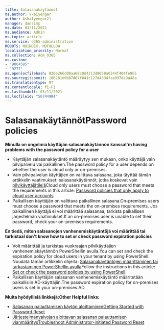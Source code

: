 ```yaml
---
title: Salasanakäytännöt
ms.author: v-aiyengar
author: AshaIyengar21
manager: dansimp
ms.date: 03/11/2021
ms.audience: Admin
ms.topic: article
ms.service: o365-administration
ROBOTS: NOINDEX, NOFOLLOW
localization_priority: Normal
ms.collection: Adm_O365
ms.custom:
- "9004595"
- "9277"
ms.openlocfilehash: 826e266d08aa68c0d4213d8058a0244f404fe965
ms.sourcegitcommit: 186281d0b87d67f041c127d4334faa937da9a48a
ms.translationtype: MT
ms.contentlocale: fi-FI
ms.lasthandoff: 03/11/2021
ms.locfileid: "50744984"
---
```

# <a name="password-policies"></a><span data-ttu-id="9d660-102">Salasanakäytännöt</span><span class="sxs-lookup"><span data-stu-id="9d660-102">Password policies</span></span>

<span data-ttu-id="9d660-103">**Minulla on ongelmia käyttäjän salasanakäytännön kanssa**</span><span class="sxs-lookup"><span data-stu-id="9d660-103">**I'm having problems with the password policy for a user**</span></span>

- <span data-ttu-id="9d660-104">Käyttäjän salasanakäytäntö määräytyy sen mukaan, onko käyttäjä vain pilvipalvelu vai paikallinen.</span><span class="sxs-lookup"><span data-stu-id="9d660-104">The password policy for a user depends on whether the user is cloud only or on-premises.</span></span>
- <span data-ttu-id="9d660-105">Vain pilvipalvelun käyttäjien on valittava salasana, joka täyttää tämän artikkelin vaatimukset: salasanakäytännöt, jotka koskevat vain [pilvikäyttäjätilejä](https://docs.microsoft.com/azure/active-directory/authentication/concept-sspr-policy?WT.mc_id=Portal-Microsoft_Azure_Support#password-policies-that-only-apply-to-cloud-user-accounts)</span><span class="sxs-lookup"><span data-stu-id="9d660-105">Cloud only users must choose a password that meets the requirements in this article: [Password policies that only apply to cloud user accounts](https://docs.microsoft.com/azure/active-directory/authentication/concept-sspr-policy?WT.mc_id=Portal-Microsoft_Azure_Support#password-policies-that-only-apply-to-cloud-user-accounts)</span></span>
- <span data-ttu-id="9d660-106">Paikallisen käyttäjän on valittava paikallinen salasana.</span><span class="sxs-lookup"><span data-stu-id="9d660-106">On-premises users must choose a password that meets the on-premises requirements.</span></span> <span data-ttu-id="9d660-107">Jos paikallinen käyttäjä ei voi määrittää salasanaa, tarkista paikallisen järjestelmän vaatimukset.</span><span class="sxs-lookup"><span data-stu-id="9d660-107">If an on-premises user is unable to set their password, check your on-premises requirements.</span></span>

<span data-ttu-id="9d660-108">**En tiedä, miten salasanojen vanhenemiskäytäntöjä voi määrittää tai tarkistaa**</span><span class="sxs-lookup"><span data-stu-id="9d660-108">**I don't know how to set or check password expiration policies**</span></span>

- <span data-ttu-id="9d660-109">Voit määrittää ja tarkistaa vuokraajan pilvikäyttäjien vanhenemiskäytännön PowerShellin avulla.</span><span class="sxs-lookup"><span data-stu-id="9d660-109">You can set and check the expiration policy for cloud users in your tenant by using PowerShell.</span></span> <span data-ttu-id="9d660-110">Noudata tämän artikkelin ohjeita: [Salasanakäytäntöjen määrittäminen tai tarkastaminen PowerShellin avulla](https://docs.microsoft.com/azure/active-directory/authentication/concept-sspr-policy?WT.mc_id=Portal-Microsoft_Azure_Support#set-or-check-the-password-policies-by-using-powershell)</span><span class="sxs-lookup"><span data-stu-id="9d660-110">Follow the instructions in this article: [Set or check the password policies by using PowerShell](https://docs.microsoft.com/azure/active-directory/authentication/concept-sspr-policy?WT.mc_id=Portal-Microsoft_Azure_Support#set-or-check-the-password-policies-by-using-powershell)</span></span>
- <span data-ttu-id="9d660-111">Paikallisen käyttäjän salasanan vanhenemiskäytäntö määritetään paikallisiin AD-käyttäjiin.</span><span class="sxs-lookup"><span data-stu-id="9d660-111">The password expiration policy for on-premises users is set in your on-premises AD.</span></span>

<span data-ttu-id="9d660-112">**Muita hyödyllisiä linkkejä:**</span><span class="sxs-lookup"><span data-stu-id="9d660-112">**Other Helpful links:**</span></span>
- [<span data-ttu-id="9d660-113">Salasanan palauttamisen käytön aloittaminen</span><span class="sxs-lookup"><span data-stu-id="9d660-113">Getting Started with Password Reset</span></span>](https://docs.microsoft.com/azure/active-directory/authentication/concept-sspr-policy?WT.mc_id=Portal-Microsoft_Azure_Support#set-or-check-the-password-policies-by-using-powershell)
- [<span data-ttu-id="9d660-114">Järjestelmänvalvojan aloittavan salasanan palauttamisen vianmääritys</span><span class="sxs-lookup"><span data-stu-id="9d660-114">Troubleshoot Administrator-initiated Password Reset</span></span>](https://docs.microsoft.com/azure/active-directory/active-directory-passwords-troubleshoot?WT.mc_id=Portal-Microsoft_Azure_Support#troubleshoot-the-password-reset-portal)

